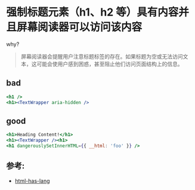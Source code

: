 # 强制标题元素（h1、h2 等）具有内容并且屏幕阅读器可以访问该内容

why?

> 屏幕阅读器会提醒用户注意标题标签的存在。如果标题为空或无法访问文本，这可能会使用户感到困惑，甚至阻止他们访问页面结构上的信息。

## bad

```jsx
<h1 />
<h1><TextWrapper aria-hidden />
```

## good

```jsx
<h1>Heading Content!</h1>
<h1><TextWrapper /><h1>
<h1 dangerouslySetInnerHTML={{ __html: 'foo' }} />
```

## 参考:

- [html-has-lang](https://github.com/jsx-eslint/eslint-plugin-react/blob/c42b624d0fb9ad647583a775ab9751091eec066f/docs/rules/html-has-lang)
